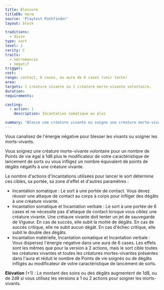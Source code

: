 ```yaml
---
title: Blessure
titleEN: Harm
source: 'Playtest Pathfinder'
layout: block

traditions:
  - divin
type: sort
level: 1
rarity: C
traits:
  - nécromancie
  - négatif
trigger: 
cost: 
range: contact, 6 cases, ou aura de 6 cases (voir texte)
area: 
targets: 1 créature vivante ou 1 créature morte-vivante volontaire.
duration: 
requirements: 

casting:
  - action: 1
    description: Incantation somatique ou plus

summary: "Blesse une créature vivante ou soigne une créature morte-vivante."
---
```

Vous canalisez de l'énergie négative pour blesser les vivants ou soigner les morts-vivants.

Vous soignez une créature morte-vivante volontaire pour un nombre de Points de vie égal à 1d8 plus le modificateur de votre caractéristique de lancement de sorts ou vous infligez un nombre équivalent de points de dégâts négatifs à une créature vivante. 

Le nombre d'actions d'Incantations utilisées pour lancer le sort détermine ces cibles, sa portée, sa zone d'effet et d'autres paramètres :
* Incantation somatique : Le sort à une portée de contact. Vous devez réussir une attaque de contact au corps à corps pour infliger des dégâts à une créature vivante.
* Incantation somatique et Incantation verbale : Le sort à une portée de 6 cases et ne nécessite pas d'attaque de contact lorsque vous ciblez une créature vivante. Une crétaure vivante doit tenter un jet de sauvegarde de Vigueur. En cas de succès, elle subit la moitié de dégâts. En cas de succès critique, elle ne subit aucun dégât. En cas d'échec critique, elle subit le double des dégâts.
* Incantation matérielle, Incantation somatique et Incantation verbale : Vous dispersez l'énergie négative dans une aura de 6 cases. Les effets sont les mêmes que pour la version à 2 actions, mais le sort cible toutes les créatures vivantes et toutes les créatures mortes-vivantes présentes dans l'aura et réduit le nombre de Points de vie soignés ou de dégâts infligés au modificateur de votre caractéristique de lancement de sorts.

**Elévation** (+1) : Le montant des soins ou des dégâts augmentent de 1d8, ou de 2d8 si vous utilisez les versions à 1 ou 2 actions pour soigner les morts-vivants.
